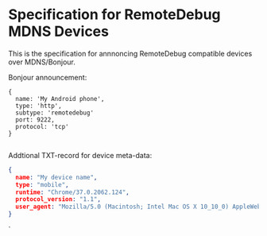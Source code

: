 # Specification for RemoteDebug MDNS Devices

This is the specification for annnoncing RemoteDebug compatible devices over MDNS/Bonjour.

Bonjour announcement:
```
{
  name: 'My Android phone', 
  type: 'http', 
  subtype: 'remotedebug'
  port: 9222,
  protocol: 'tcp'
}


```

Addtional TXT-record for device meta-data:
```json
{
  name: "My device name",
  type: "mobile",
  runtime: "Chrome/37.0.2062.124",
  protocol_version: "1.1",
  user_agent: "Mozilla/5.0 (Macintosh; Intel Mac OS X 10_10_0) AppleWebKit/537.36 (KHTML, like Gecko) Chrome/37.0.2062.124 Safari/537.36"
}
```




`





